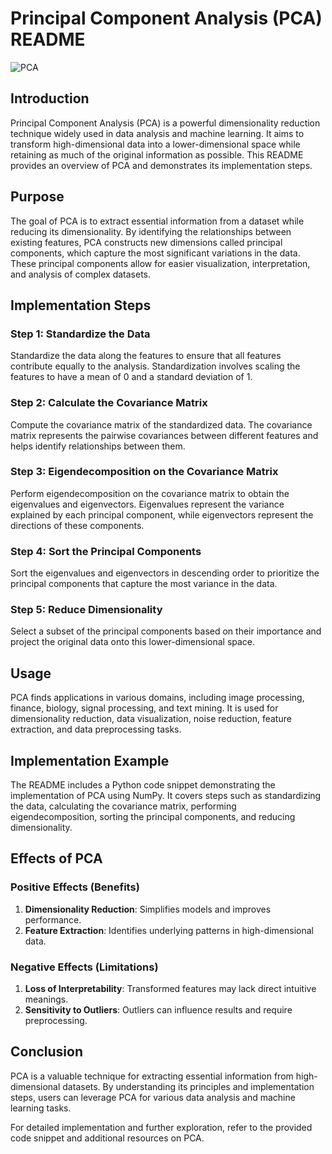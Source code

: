 # Principal Component Analysis (PCA) README

![PCA](https://miro.medium.com/v2/resize:fit:300/1*mgncZaKaVx9U6OCQu_m8Bg.jpeg)

## Introduction

Principal Component Analysis (PCA) is a powerful dimensionality reduction technique widely used in data analysis and machine learning. It aims to transform high-dimensional data into a lower-dimensional space while retaining as much of the original information as possible. This README provides an overview of PCA and demonstrates its implementation steps.

## Purpose

The goal of PCA is to extract essential information from a dataset while reducing its dimensionality. By identifying the relationships between existing features, PCA constructs new dimensions called principal components, which capture the most significant variations in the data. These principal components allow for easier visualization, interpretation, and analysis of complex datasets.

## Implementation Steps

### Step 1: Standardize the Data

Standardize the data along the features to ensure that all features contribute equally to the analysis. Standardization involves scaling the features to have a mean of 0 and a standard deviation of 1.

### Step 2: Calculate the Covariance Matrix

Compute the covariance matrix of the standardized data. The covariance matrix represents the pairwise covariances between different features and helps identify relationships between them.

### Step 3: Eigendecomposition on the Covariance Matrix

Perform eigendecomposition on the covariance matrix to obtain the eigenvalues and eigenvectors. Eigenvalues represent the variance explained by each principal component, while eigenvectors represent the directions of these components.

### Step 4: Sort the Principal Components

Sort the eigenvalues and eigenvectors in descending order to prioritize the principal components that capture the most variance in the data.

### Step 5: Reduce Dimensionality

Select a subset of the principal components based on their importance and project the original data onto this lower-dimensional space.

## Usage

PCA finds applications in various domains, including image processing, finance, biology, signal processing, and text mining. It is used for dimensionality reduction, data visualization, noise reduction, feature extraction, and data preprocessing tasks.

## Implementation Example

The README includes a Python code snippet demonstrating the implementation of PCA using NumPy. It covers steps such as standardizing the data, calculating the covariance matrix, performing eigendecomposition, sorting the principal components, and reducing dimensionality.

## Effects of PCA

### Positive Effects (Benefits)
1. **Dimensionality Reduction**: Simplifies models and improves performance.
2. **Feature Extraction**: Identifies underlying patterns in high-dimensional data.

### Negative Effects (Limitations)
1. **Loss of Interpretability**: Transformed features may lack direct intuitive meanings.
2. **Sensitivity to Outliers**: Outliers can influence results and require preprocessing.

## Conclusion

PCA is a valuable technique for extracting essential information from high-dimensional datasets. By understanding its principles and implementation steps, users can leverage PCA for various data analysis and machine learning tasks.

For detailed implementation and further exploration, refer to the provided code snippet and additional resources on PCA.

